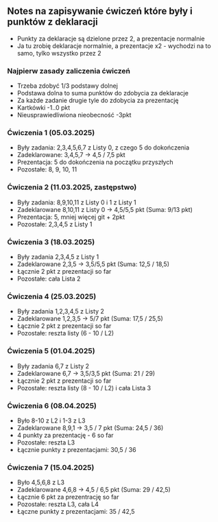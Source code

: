 ## Notes na zapisywanie ćwiczeń które były i punktów z deklaracji

- Punkty za deklaracje są dzielone przez 2, a prezentacje normalnie
- Ja tu zrobię deklaracje normalnie, a prezentacje x2 - wychodzi na to samo, tylko wszystko przez 2

### Najpierw zasady zaliczenia ćwiczeń
- Trzeba zdobyć 1/3 podstawy dolnej
- Podstawa dolna to suma punktów do zdobycia za deklaracje
- Za każde zadanie drugie tyle do zdobycia za prezentację
- Kartkówki -1..0 pkt
- Nieusprawiedliwiona nieobecność -3pkt

### Ćwiczenia 1 (05.03.2025)
- Były zadania: 2,3,4,5,6,7 z Listy 0, z czego 5 do dokończenia
- Zadeklarowane: 3,4,5,7 -> 4,5 / 7,5 pkt
- Prezentacja: 5 do dokończenia na początku przyszłych
- Pozostałe: 8, 9, 10, 11

### Ćwiczenia 2 (11.03.2025, zastępstwo)
- Były zadania: 8,9,10,11 z Listy 0 i 1 z Listy 1
- Zadeklarowane 8,10,11 z Listy 0 -> 4,5/5,5 pkt (Suma: 9/13 pkt)
- Prezentacja: 5, mniej więcej git + 2pkt
- Pozostałe: 2,3,4,5 z Listy 1

### Ćwiczenia 3 (18.03.2025)
- Były zadania 2,3,4,5 z Listy 1
- Zadeklarowane 2,3,5 -> 3,5/5,5 pkt (Suma: 12,5 / 18,5)
- Łącznie 2 pkt z prezentacji so far
- Pozostałe: cała Lista 2

### Ćwiczenia 4 (25.03.2025)
- Były zadania 1,2,3,4,5 z Listy 2
- Zadeklarowane 1,2,3,5 -> 5/7 pkt (Suma: 17,5 / 25,5)
- Łącznie 2 pkt z prezentacji so far
- Pozostałe: reszta listy (6 - 10 / L2)

### Ćwiczenia 5 (01.04.2025)
- Były zadania 6,7 z Listy 2
- Zadeklarowane 6,7 -> 3,5/3,5 pkt (Suma: 21 / 29)
- Łącznie 2 pkt z prezentacji so far
- Pozostałe: reszta listy (8 - 10 / L2) i cała Lista 3

### Ćwiczenia 6 (08.04.2025)
- Było 8-10 z L2 i 1-3 z L3
- Zadeklarowane 8,9,1 -> 3,5 / 7 pkt (Suma: 24,5 / 36)
- 4 punkty za prezentację - 6 so far
- Pozostałe: reszta L3
- Łącznie punkty z prezentacjami: 30,5 / 36

### Ćwiczenia 7 (15.04.2025)
- Było 4,5,6,8 z L3
- Zadeklarowane 4,6,8 -> 4,5 / 6,5 pkt (Suma: 29 / 42,5)
- Łącznie 6 pkt za prezentrację so far
- Pozostałe: reszta L3, cała L4
- Łączne punkty z prezentacjami: 35 / 42,5